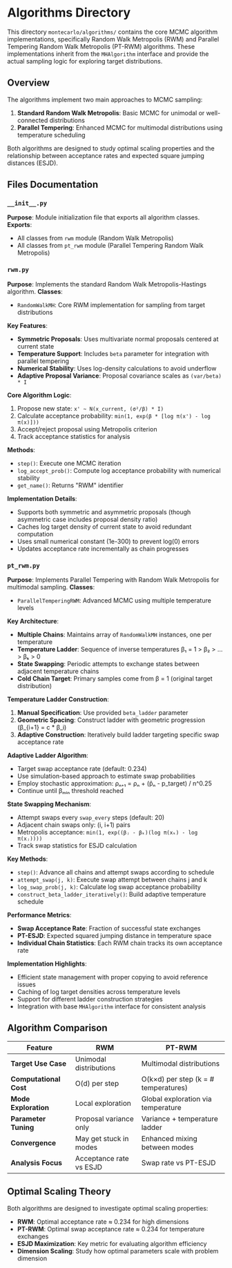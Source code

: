 # Algorithms Directory

This directory `montecarlo/algorithms/` contains the core MCMC algorithm implementations, specifically Random Walk Metropolis (RWM) and Parallel Tempering Random Walk Metropolis (PT-RWM) algorithms. These implementations inherit from the `MHAlgorithm` interface and provide the actual sampling logic for exploring target distributions.

## Overview

The algorithms implement two main approaches to MCMC sampling:
1. **Standard Random Walk Metropolis**: Basic MCMC for unimodal or well-connected distributions
2. **Parallel Tempering**: Enhanced MCMC for multimodal distributions using temperature scheduling

Both algorithms are designed to study optimal scaling properties and the relationship between acceptance rates and expected square jumping distances (ESJD).

## Files Documentation

### `__init__.py`
**Purpose**: Module initialization file that exports all algorithm classes.
**Exports**:
- All classes from `rwm` module (Random Walk Metropolis)
- All classes from `pt_rwm` module (Parallel Tempering Random Walk Metropolis)

### `rwm.py`
**Purpose**: Implements the standard Random Walk Metropolis-Hastings algorithm.
**Classes**:
- `RandomWalkMH`: Core RWM implementation for sampling from target distributions

**Key Features**:
- **Symmetric Proposals**: Uses multivariate normal proposals centered at current state
- **Temperature Support**: Includes `beta` parameter for integration with parallel tempering
- **Numerical Stability**: Uses log-density calculations to avoid underflow
- **Adaptive Proposal Variance**: Proposal covariance scales as `(var/beta) * I`

**Core Algorithm Logic**:
1. Propose new state: `x' ~ N(x_current, (σ²/β) * I)`
2. Calculate acceptance probability: `min(1, exp(β * [log π(x') - log π(x)]))`
3. Accept/reject proposal using Metropolis criterion
4. Track acceptance statistics for analysis

**Methods**:
- `step()`: Execute one MCMC iteration
- `log_accept_prob()`: Compute log acceptance probability with numerical stability
- `get_name()`: Returns "RWM" identifier

**Implementation Details**:
- Supports both symmetric and asymmetric proposals (though asymmetric case includes proposal density ratio)
- Caches log target density of current state to avoid redundant computation
- Uses small numerical constant (1e-300) to prevent log(0) errors
- Updates acceptance rate incrementally as chain progresses

### `pt_rwm.py`
**Purpose**: Implements Parallel Tempering with Random Walk Metropolis for multimodal sampling.
**Classes**:
- `ParallelTemperingRWM`: Advanced MCMC using multiple temperature levels

**Key Architecture**:
- **Multiple Chains**: Maintains array of `RandomWalkMH` instances, one per temperature
- **Temperature Ladder**: Sequence of inverse temperatures β₁ = 1 > β₂ > ... > βₖ > 0
- **State Swapping**: Periodic attempts to exchange states between adjacent temperature chains
- **Cold Chain Target**: Primary samples come from β = 1 (original target distribution)

**Temperature Ladder Construction**:
1. **Manual Specification**: Use provided `beta_ladder` parameter
2. **Geometric Spacing**: Construct ladder with geometric progression (β_{i+1} = c * β_i)
3. **Adaptive Construction**: Iteratively build ladder targeting specific swap acceptance rate

**Adaptive Ladder Algorithm**:
- Target swap acceptance rate (default: 0.234)
- Use simulation-based approach to estimate swap probabilities
- Employ stochastic approximation: ρₙ₊₁ = ρₙ + (p̂ₙ - p_target) / n^0.25
- Continue until βₘᵢₙ threshold reached

**State Swapping Mechanism**:
- Attempt swaps every `swap_every` steps (default: 20)
- Adjacent chain swaps only: (i, i+1) pairs
- Metropolis acceptance: `min(1, exp((βⱼ - βₖ)(log π(xₖ) - log π(xⱼ))))`
- Track swap statistics for ESJD calculation

**Key Methods**:
- `step()`: Advance all chains and attempt swaps according to schedule
- `attempt_swap(j, k)`: Execute swap attempt between chains j and k
- `log_swap_prob(j, k)`: Calculate log swap acceptance probability
- `construct_beta_ladder_iteratively()`: Build adaptive temperature schedule

**Performance Metrics**:
- **Swap Acceptance Rate**: Fraction of successful state exchanges
- **PT-ESJD**: Expected squared jumping distance in temperature space
- **Individual Chain Statistics**: Each RWM chain tracks its own acceptance rate

**Implementation Highlights**:
- Efficient state management with proper copying to avoid reference issues
- Caching of log target densities across temperature levels
- Support for different ladder construction strategies
- Integration with base `MHAlgorithm` interface for consistent analysis

## Algorithm Comparison

| Feature | RWM | PT-RWM |
|---------|-----|--------|
| **Target Use Case** | Unimodal distributions | Multimodal distributions |
| **Computational Cost** | O(d) per step | O(k×d) per step (k = # temperatures) |
| **Mode Exploration** | Local exploration | Global exploration via temperature |
| **Parameter Tuning** | Proposal variance only | Variance + temperature ladder |
| **Convergence** | May get stuck in modes | Enhanced mixing between modes |
| **Analysis Focus** | Acceptance rate vs ESJD | Swap rate vs PT-ESJD |

## Optimal Scaling Theory

Both algorithms are designed to investigate optimal scaling properties:
- **RWM**: Optimal acceptance rate ≈ 0.234 for high dimensions
- **PT-RWM**: Optimal swap acceptance rate ≈ 0.234 for temperature exchanges
- **ESJD Maximization**: Key metric for evaluating algorithm efficiency
- **Dimension Scaling**: Study how optimal parameters scale with problem dimension